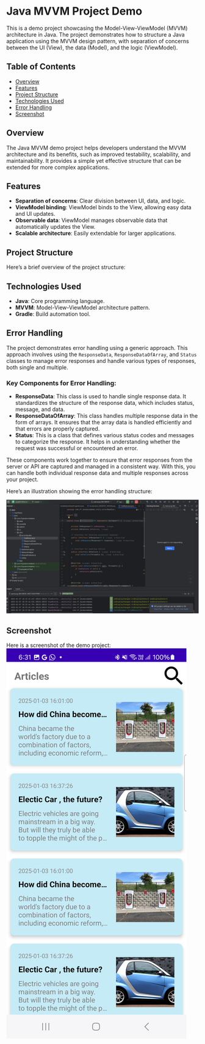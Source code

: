 # Java MVVM Project Demo

This is a demo project showcasing the Model-View-ViewModel (MVVM) architecture in Java. The project demonstrates how to structure a Java application using the MVVM design pattern, with separation of concerns between the UI (View), the data (Model), and the logic (ViewModel).

## Table of Contents
- [Overview](#overview)
- [Features](#features)
- [Project Structure](#project-structure)
- [Technologies Used](#technologies-used)
- [Error Handling](#error-handling)
- [Screenshot](#screenshot)

## Overview

The Java MVVM demo project helps developers understand the MVVM architecture and its benefits, such as improved testability, scalability, and maintainability. It provides a simple yet effective structure that can be extended for more complex applications.

## Features

- **Separation of concerns**: Clear division between UI, data, and logic.
- **ViewModel binding**: ViewModel binds to the View, allowing easy data and UI updates.
- **Observable data**: ViewModel manages observable data that automatically updates the View.
- **Scalable architecture**: Easily extendable for larger applications.

## Project Structure

Here’s a brief overview of the project structure:



## Technologies Used

- **Java**: Core programming language.
- **MVVM**: Model-View-ViewModel architecture pattern.
- **Gradle**: Build automation tool.

## Error Handling

The project demonstrates error handling using a generic approach. This approach involves using the `ResponseData`, `ResponseDataOfArray`, and `Status` classes to manage error responses and handle various types of responses, both single and multiple.

### Key Components for Error Handling:

- **ResponseData**: This class is used to handle single response data. It standardizes the structure of the response data, which includes status, message, and data.
- **ResponseDataOfArray**: This class handles multiple response data in the form of arrays. It ensures that the array data is handled efficiently and that errors are properly captured.
- **Status**: This is a class that defines various status codes and messages to categorize the response. It helps in understanding whether the request was successful or encountered an error.

These components work together to ensure that error responses from the server or API are captured and managed in a consistent way. With this, you can handle both individual response data and multiple responses across your project.

Here’s an illustration showing the error handling structure:

![Error Handling in Java MVVM](https://github.com/akashficus/java_mvvm_demo/blob/master/img.png)

## Screenshot

Here is a screenshot of the demo project:
![MVVM Demo Screenshot](https://github.com/akashficus/java_mvvm_demo/blob/master/Screenshot_20250107_183109.png)

